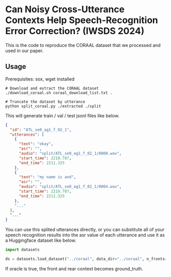 # Can Noisy Cross-Utterance Contexts Help Speech-Recognition Error Correction? (IWSDS 2024)

This is the code to reproduce the CORAAL dataset that we processed and used in our paper.

## Usage

Prerequisites: sox, wget installed

```shell
# Download and extract the CORAAL dataset
./download_coraal.sh coraal_download_list.txt .

# Truncate the dataset by utterance
python split_coraal.py ./extracted ./split
```

This will generate train / val / test jsonl files like below.

```json
{
  "id": "ATL_se0_ag1_f_02_1",
  "utterances": [
    {
      "text": "okay",
      "asr": "",
      "audio": "split/ATL_se0_ag1_f_02_1/0000.wav",
      "start_time": 2210.787,
      "end_time": 2211.325
    },
    {
      "text": "my name is and",
      "asr": "",
      "audio": "split/ATL_se0_ag1_f_02_1/0004.wav",
      "start_time": 2210.787,
      "end_time": 2211.325
    },
    "..."
  ],
  "..."
}
```

You can use this splited utterances directly, or you can substitute all of your speech recognition results into the asr value of each utterance and use it as a Huggingface dataset like below.

```python
import datasets

ds = datasets.load_dataset("../coraal", data_dir="../coraal", n_fronts=5, n_bodies=1, n_rears=5, oracle=True)
```

If oracle is true, the front and rear context becomes ground_truth.